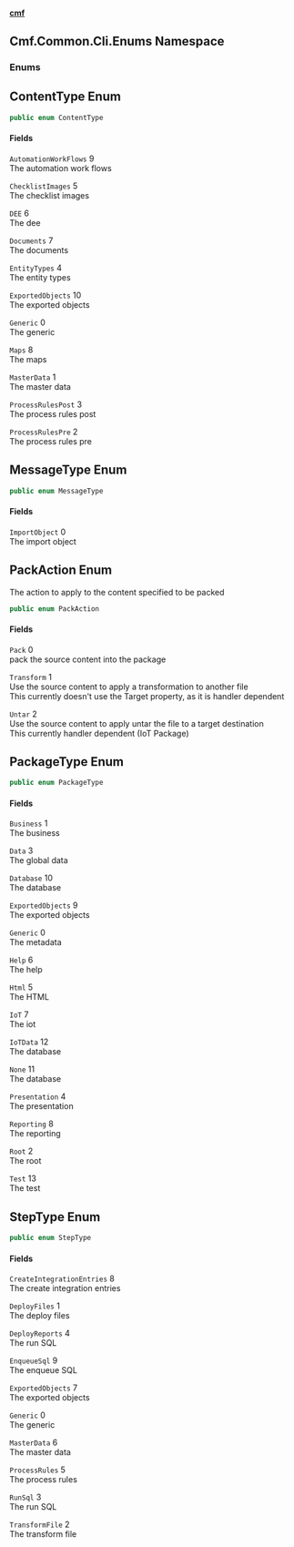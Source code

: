 #### [cmf](index.md 'index')
## Cmf.Common.Cli.Enums Namespace
### Enums
<a name='Cmf_Common_Cli_Enums_ContentType'></a>
## ContentType Enum
```csharp
public enum ContentType

```
#### Fields
<a name='Cmf_Common_Cli_Enums_ContentType_AutomationWorkFlows'></a>
`AutomationWorkFlows` 9  
The automation work flows  
  
<a name='Cmf_Common_Cli_Enums_ContentType_ChecklistImages'></a>
`ChecklistImages` 5  
The checklist images  
  
<a name='Cmf_Common_Cli_Enums_ContentType_DEE'></a>
`DEE` 6  
The dee  
  
<a name='Cmf_Common_Cli_Enums_ContentType_Documents'></a>
`Documents` 7  
The documents  
  
<a name='Cmf_Common_Cli_Enums_ContentType_EntityTypes'></a>
`EntityTypes` 4  
The entity types  
  
<a name='Cmf_Common_Cli_Enums_ContentType_ExportedObjects'></a>
`ExportedObjects` 10  
The exported objects  
  
<a name='Cmf_Common_Cli_Enums_ContentType_Generic'></a>
`Generic` 0  
The generic  
  
<a name='Cmf_Common_Cli_Enums_ContentType_Maps'></a>
`Maps` 8  
The maps  
  
<a name='Cmf_Common_Cli_Enums_ContentType_MasterData'></a>
`MasterData` 1  
The master data  
  
<a name='Cmf_Common_Cli_Enums_ContentType_ProcessRulesPost'></a>
`ProcessRulesPost` 3  
The process rules post  
  
<a name='Cmf_Common_Cli_Enums_ContentType_ProcessRulesPre'></a>
`ProcessRulesPre` 2  
The process rules pre  
  
  
<a name='Cmf_Common_Cli_Enums_MessageType'></a>
## MessageType Enum
```csharp
public enum MessageType

```
#### Fields
<a name='Cmf_Common_Cli_Enums_MessageType_ImportObject'></a>
`ImportObject` 0  
The import object  
  
  
<a name='Cmf_Common_Cli_Enums_PackAction'></a>
## PackAction Enum
The action to apply to the content specified to be packed  
```csharp
public enum PackAction

```
#### Fields
<a name='Cmf_Common_Cli_Enums_PackAction_Pack'></a>
`Pack` 0  
pack the source content into the package  
  
<a name='Cmf_Common_Cli_Enums_PackAction_Transform'></a>
`Transform` 1  
Use the source content to apply a transformation to another file  
This currently doesn't use the Target property, as it is handler dependent  
  
<a name='Cmf_Common_Cli_Enums_PackAction_Untar'></a>
`Untar` 2  
Use the source content to apply untar the file to a target destination  
This currently handler dependent (IoT Package)  
  
  
<a name='Cmf_Common_Cli_Enums_PackageType'></a>
## PackageType Enum
```csharp
public enum PackageType

```
#### Fields
<a name='Cmf_Common_Cli_Enums_PackageType_Business'></a>
`Business` 1  
The business  
  
<a name='Cmf_Common_Cli_Enums_PackageType_Data'></a>
`Data` 3  
The global data  
  
<a name='Cmf_Common_Cli_Enums_PackageType_Database'></a>
`Database` 10  
The database  
  
<a name='Cmf_Common_Cli_Enums_PackageType_ExportedObjects'></a>
`ExportedObjects` 9  
The exported objects  
  
<a name='Cmf_Common_Cli_Enums_PackageType_Generic'></a>
`Generic` 0  
The metadata  
  
<a name='Cmf_Common_Cli_Enums_PackageType_Help'></a>
`Help` 6  
The help  
  
<a name='Cmf_Common_Cli_Enums_PackageType_Html'></a>
`Html` 5  
The HTML  
  
<a name='Cmf_Common_Cli_Enums_PackageType_IoT'></a>
`IoT` 7  
The iot  
  
<a name='Cmf_Common_Cli_Enums_PackageType_IoTData'></a>
`IoTData` 12  
The database  
  
<a name='Cmf_Common_Cli_Enums_PackageType_None'></a>
`None` 11  
The database  
  
<a name='Cmf_Common_Cli_Enums_PackageType_Presentation'></a>
`Presentation` 4  
The presentation  
  
<a name='Cmf_Common_Cli_Enums_PackageType_Reporting'></a>
`Reporting` 8  
The reporting  
  
<a name='Cmf_Common_Cli_Enums_PackageType_Root'></a>
`Root` 2  
The root  
  
<a name='Cmf_Common_Cli_Enums_PackageType_Test'></a>
`Test` 13  
The test  
  
  
<a name='Cmf_Common_Cli_Enums_StepType'></a>
## StepType Enum
```csharp
public enum StepType

```
#### Fields
<a name='Cmf_Common_Cli_Enums_StepType_CreateIntegrationEntries'></a>
`CreateIntegrationEntries` 8  
The create integration entries  
  
<a name='Cmf_Common_Cli_Enums_StepType_DeployFiles'></a>
`DeployFiles` 1  
The deploy files  
  
<a name='Cmf_Common_Cli_Enums_StepType_DeployReports'></a>
`DeployReports` 4  
The run SQL  
  
<a name='Cmf_Common_Cli_Enums_StepType_EnqueueSql'></a>
`EnqueueSql` 9  
The enqueue SQL  
  
<a name='Cmf_Common_Cli_Enums_StepType_ExportedObjects'></a>
`ExportedObjects` 7  
The exported objects  
  
<a name='Cmf_Common_Cli_Enums_StepType_Generic'></a>
`Generic` 0  
The generic  
  
<a name='Cmf_Common_Cli_Enums_StepType_MasterData'></a>
`MasterData` 6  
The master data  
  
<a name='Cmf_Common_Cli_Enums_StepType_ProcessRules'></a>
`ProcessRules` 5  
The process rules  
  
<a name='Cmf_Common_Cli_Enums_StepType_RunSql'></a>
`RunSql` 3  
The run SQL  
  
<a name='Cmf_Common_Cli_Enums_StepType_TransformFile'></a>
`TransformFile` 2  
The transform file  
  
  

